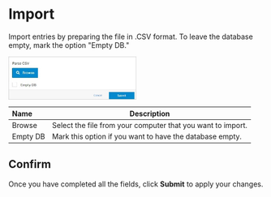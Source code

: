 # Import

Import entries by preparing the file in .CSV format. To leave the database empty, mark the option "Empty DB."

<img src="../../../../images/module-overview3.jpg" alt="module-overview3" style="width: 50%; display: block"></a>


**Name** | **Description** 
:--- | ---
Browse | Select the file from your computer that you want to import.
Empty DB | Mark this option if you want to have the database empty.

## Confirm 

Once you have completed all the fields, click **Submit** to apply your changes.